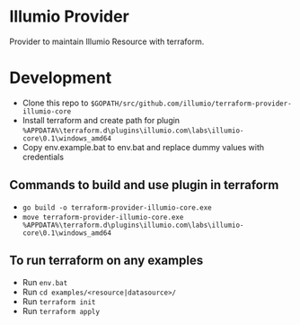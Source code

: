 # Illumio Provider
Provider to maintain Illumio Resource with terraform.

# Development
- Clone this repo to `$GOPATH/src/github.com/illumio/terraform-provider-illumio-core`
- Install terraform and create path for plugin `%APPDATA%\terraform.d\plugins\illumio.com\labs\illumio-core\0.1\windows_amd64`
- Copy env.example.bat to env.bat and replace dummy values with credentials

## Commands to build and use plugin in terraform

- `go build -o terraform-provider-illumio-core.exe`
- `move terraform-provider-illumio-core.exe %APPDATA%\terraform.d\plugins\illumio.com\labs\illumio-core\0.1\windows_amd64`


## To run terraform on any examples

- Run `env.bat`
- Run `cd examples/<resource|datasource>/`
- Run `terraform init`
- Run `terraform apply`